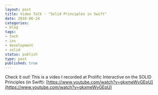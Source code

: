 ```yaml
---
layout: post
title: Video Talk - "Solid Principles in Swift"
date: 2016-06-24
categories:
- blog
tags:
- tech
- ios
- development
- solid
status: publish
type: post
published: true
---
```


Check it out! This is a video I recorded at Prolific Interactive on the SOLID Principles (in Swift): [https://www.youtube.com/watch?v=gkxmeWvGEpU](https://www.youtube.com/watch?v=gkxmeWvGEpU)
